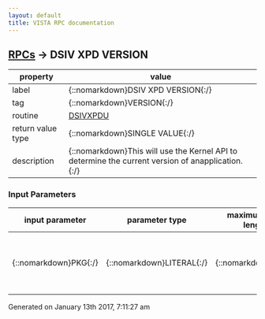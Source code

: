 ```yaml
---
layout: default
title: VISTA RPC documentation
---
```




## [RPCs](TableOfContent.md) &#8594; DSIV XPD VERSION 

 property | value 
--- | --- 
 label | {::nomarkdown}DSIV XPD VERSION{:/}
 tag | {::nomarkdown}VERSION{:/}
 routine | [DSIVXPDU](http://code.osehra.org/dox/Routine_DSIVXPDU_source.html)
 return value type | {::nomarkdown}SINGLE VALUE{:/}
 description | {::nomarkdown}This will use the Kernel API to determine the current version of anapplication.{:/}

### Input Parameters

| input parameter | parameter type | maximum data length | required | description | 
| --- | --- | --- | --- | --- | 
| {::nomarkdown}PKG{:/} | {::nomarkdown}LITERAL{:/} | {::nomarkdown}50{:/} | {::nomarkdown}true{:/} | {::nomarkdown}This is the full name of the PACKAGE file entry or the namespace for thatpackage.{:/} | 




 Generated on January 13th 2017, 7:11:27 am